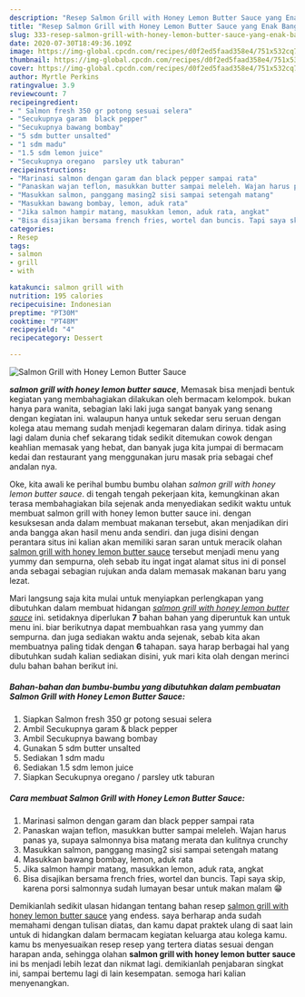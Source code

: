 ```yaml
---
description: "Resep Salmon Grill with Honey Lemon Butter Sauce yang Enak Banget"
title: "Resep Salmon Grill with Honey Lemon Butter Sauce yang Enak Banget"
slug: 333-resep-salmon-grill-with-honey-lemon-butter-sauce-yang-enak-banget
date: 2020-07-30T18:49:36.109Z
image: https://img-global.cpcdn.com/recipes/d0f2ed5faad358e4/751x532cq70/salmon-grill-with-honey-lemon-butter-sauce-foto-resep-utama.jpg
thumbnail: https://img-global.cpcdn.com/recipes/d0f2ed5faad358e4/751x532cq70/salmon-grill-with-honey-lemon-butter-sauce-foto-resep-utama.jpg
cover: https://img-global.cpcdn.com/recipes/d0f2ed5faad358e4/751x532cq70/salmon-grill-with-honey-lemon-butter-sauce-foto-resep-utama.jpg
author: Myrtle Perkins
ratingvalue: 3.9
reviewcount: 7
recipeingredient:
- " Salmon fresh 350 gr potong sesuai selera"
- "Secukupnya garam  black pepper"
- "Secukupnya bawang bombay"
- "5 sdm butter unsalted"
- "1 sdm madu"
- "1.5 sdm lemon juice"
- "Secukupnya oregano  parsley utk taburan"
recipeinstructions:
- "Marinasi salmon dengan garam dan black pepper sampai rata"
- "Panaskan wajan teflon, masukkan butter sampai meleleh. Wajan harus panas ya, supaya salmonnya bisa matang merata dan kulitnya crunchy"
- "Masukkan salmon, panggang masing2 sisi sampai setengah matang"
- "Masukkan bawang bombay, lemon, aduk rata"
- "Jika salmon hampir matang, masukkan lemon, aduk rata, angkat"
- "Bisa disajikan bersama french fries, wortel dan buncis. Tapi saya skip, karena porsi salmonnya sudah lumayan besar untuk makan malam 😁"
categories:
- Resep
tags:
- salmon
- grill
- with

katakunci: salmon grill with 
nutrition: 195 calories
recipecuisine: Indonesian
preptime: "PT30M"
cooktime: "PT48M"
recipeyield: "4"
recipecategory: Dessert

---
```



![Salmon Grill with Honey Lemon Butter Sauce](https://img-global.cpcdn.com/recipes/d0f2ed5faad358e4/751x532cq70/salmon-grill-with-honey-lemon-butter-sauce-foto-resep-utama.jpg)

<b><i>salmon grill with honey lemon butter sauce</i></b>, Memasak bisa menjadi bentuk kegiatan yang membahagiakan dilakukan oleh bermacam kelompok. bukan hanya para wanita, sebagian laki laki juga sangat banyak yang senang dengan kegiatan ini. walaupun hanya untuk sekedar seru seruan dengan kolega atau memang sudah menjadi kegemaran dalam dirinya. tidak asing lagi dalam dunia chef sekarang tidak sedikit ditemukan cowok dengan keahlian memasak yang hebat, dan banyak juga kita jumpai di bermacam kedai dan restaurant yang menggunakan juru masak pria sebagai chef andalan nya.



Oke, kita awali ke perihal bumbu bumbu olahan <i>salmon grill with honey lemon butter sauce</i>. di tengah tengah pekerjaan kita, kemungkinan akan terasa membahagiakan bila sejenak anda menyediakan sedikit waktu untuk membuat salmon grill with honey lemon butter sauce ini. dengan kesuksesan anda dalam membuat makanan tersebut, akan menjadikan diri anda bangga akan hasil menu anda sendiri. dan juga disini dengan perantara situs ini kalian akan memiliki saran saran untuk meracik olahan <u>salmon grill with honey lemon butter sauce</u> tersebut menjadi menu yang yummy dan sempurna, oleh sebab itu ingat ingat alamat situs ini di ponsel anda sebagai sebagian rujukan anda dalam memasak makanan baru yang lezat.


Mari langsung saja kita mulai untuk menyiapkan perlengkapan yang dibutuhkan dalam membuat hidangan <u><i>salmon grill with honey lemon butter sauce</i></u> ini. setidaknya diperlukan <b>7</b> bahan bahan yang diperuntuk kan untuk menu ini. biar berikutnya dapat membuahkan rasa yang yummy dan sempurna. dan juga sediakan waktu anda sejenak, sebab kita akan membuatnya paling tidak dengan <b>6</b> tahapan. saya harap berbagai hal yang dibutuhkan sudah kalian sediakan disini, yuk mari kita olah dengan merinci dulu bahan bahan berikut ini.

<!--inarticleads1-->

##### Bahan-bahan dan bumbu-bumbu yang dibutuhkan dalam pembuatan Salmon Grill with Honey Lemon Butter Sauce:

1. Siapkan  Salmon fresh 350 gr potong sesuai selera
1. Ambil Secukupnya garam &amp; black pepper
1. Ambil Secukupnya bawang bombay
1. Gunakan 5 sdm butter unsalted
1. Sediakan 1 sdm madu
1. Sediakan 1.5 sdm lemon juice
1. Siapkan Secukupnya oregano / parsley utk taburan




<!--inarticleads2-->

##### Cara membuat Salmon Grill with Honey Lemon Butter Sauce:

1. Marinasi salmon dengan garam dan black pepper sampai rata
1. Panaskan wajan teflon, masukkan butter sampai meleleh. Wajan harus panas ya, supaya salmonnya bisa matang merata dan kulitnya crunchy
1. Masukkan salmon, panggang masing2 sisi sampai setengah matang
1. Masukkan bawang bombay, lemon, aduk rata
1. Jika salmon hampir matang, masukkan lemon, aduk rata, angkat
1. Bisa disajikan bersama french fries, wortel dan buncis. Tapi saya skip, karena porsi salmonnya sudah lumayan besar untuk makan malam 😁




Demikianlah sedikit ulasan hidangan tentang bahan resep <u>salmon grill with honey lemon butter sauce</u> yang endess. saya berharap anda sudah memahami dengan tulisan diatas, dan kamu dapat praktek ulang di saat lain untuk di hidangkan dalam bermacam kegiatan keluarga atau kolega kamu. kamu bs menyesuaikan resep resep yang tertera diatas sesuai dengan harapan anda, sehingga olahan <b>salmon grill with honey lemon butter sauce</b> ini bs menjadi lebih lezat dan nikmat lagi. demikianlah penjabaran singkat ini, sampai bertemu lagi di lain kesempatan. semoga hari kalian menyenangkan.
